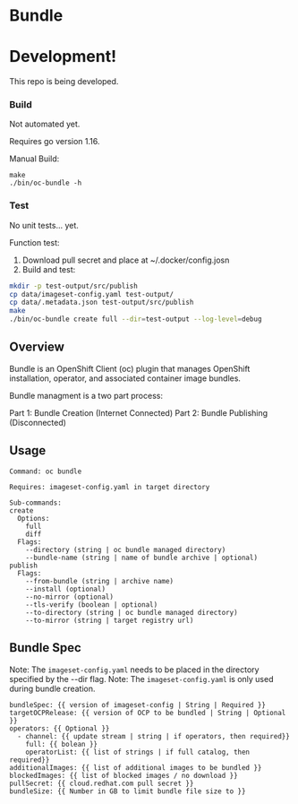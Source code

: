 # Bundle

# Development!

This repo is being developed.

### Build

Not automated yet.

Requires go version 1.16.

Manual Build:
```
make
./bin/oc-bundle -h
```

### Test

No unit tests... yet.


Function test:
1. Download pull secret and place at ~/.docker/config.josn
2. Build and test:
  ```sh
  mkdir -p test-output/src/publish
  cp data/imageset-config.yaml test-output/
  cp data/.metadata.json test-output/src/publish
  make
  ./bin/oc-bundle create full --dir=test-output --log-level=debug
  ```

## Overview

Bundle is an OpenShift Client (oc) plugin that manages OpenShift installation, operator, and associated container image bundles.

Bundle managment is a two part process:

Part 1: Bundle Creation (Internet Connected)
Part 2: Bundle Publishing (Disconnected)

## Usage

```
Command: oc bundle

Requires: imageset-config.yaml in target directory

Sub-commands:
create
  Options:
    full
    diff
  Flags:
    --directory (string | oc bundle managed directory)
    --bundle-name (string | name of bundle archive | optional)
publish
  Flags:
    --from-bundle (string | archive name)
    --install (optional)
    --no-mirror (optional)
    --tls-verify (boolean | optional)
    --to-directory (string | oc bundle managed directory)
    --to-mirror (string | target registry url)
```

## Bundle Spec

Note: The `imageset-config.yaml` needs to be placed in the directory specified by the --dir flag.
Note: The `imageset-config.yaml` is only used during bundle creation.
```
bundleSpec: {{ version of imageset-config | String | Required }}
targetOCPRelease: {{ version of OCP to be bundled | String | Optional }}
operators: {{ Optional }}
  - channel: {{ update stream | string | if operators, then required}}
    full: {{ bolean }}
    operatorList: {{ list of strings | if full catalog, then required}}
additionalImages: {{ list of additional images to be bundled }}
blockedImages: {{ list of blocked images / no download }}
pullSecret: {{ cloud.redhat.com pull secret }}
bundleSize: {{ Number in GB to limit bundle file size to }}
```

